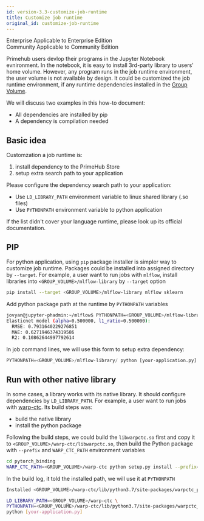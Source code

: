 ```yaml
---
id: version-3.3-customize-job-runtime
title: Customize job runtime
original_id: customize-job-runtime
---
```


<div class="label-sect">
  <div class="ee-only tooltip">Enterprise
    <span class="tooltiptext">Applicable to Enterprise Edition</span>
  </div>
  <div class="ce-only tooltip">Community
    <span class="tooltiptext">Applicable to Community Edition</span>
  </div>
</div>


Primehub users devlop their programs in the Jupyter Notebook evnironment. In the notebook, it is easy to install 3rd-party library to users' home volume. However, any program runs in the job runtime environment, the user volume is not available by design. It could be customized the job runtime environment, if any runtime dependencies installed in the [Group Volume](../quickstart/nb-data-store#group-volume).

We will discuss two examples in this how-to document:

* All dependencies are installed by pip
* A dependency is compilation needed

## Basic idea

Customzation a job runtime is:

1. install dependency to the PrimeHub Store
2. setup extra search path to your application

Please configure the dependency search path to your application:

* Use `LD_LIBRARY_PATH` environment variable to linux shared library (.so files)
* Use `PYTHONPATH` environment variable to python application

If the list didn't cover your language runtime, please look up its official documentation.


## PIP

For python application, using `pip` package installer is simpler way to customize job runtime. Packages could be installed into assigned directory by `--target`. For example, a user want to run jobs with `mlflow`, install libraries into `<GROUP_VOLUME>/mlflow-library` by `--target` option

```bash
pip install --target <GROUP_VOLUME>/mlflow-library mlflow sklearn
```

Add python package path at the runtime by `PYTHONPATH` variables

```bash
jovyan@jupyter-phadmin:~/mlflow$ PYTHONPATH=<GROUP_VOLUME>/mlflow-library/ python examples/sklearn_elasticnet_wine/train.py
Elasticnet model (alpha=0.500000, l1_ratio=0.500000):
  RMSE: 0.7931640229276851
  MAE: 0.6271946374319586
  R2: 0.10862644997792614
```

In job command lines, we will use this form to setup extra dependency:

```python
PYTHONPATH=<GROUP_VOLUME>/mlflow-library/ python [your-application.py]
```

## Run with other native library

In some cases, a library works with its native library. It should configure dependencies by `LD_LIBRARY_PATH`. For example, a user want to run jobs with [warp-ctc](https://github.com/SeanNaren/warp-ctc). Its build steps was:

* build the native library
* install the python package


Following the build steps, we could build the `libwarpctc.so` first and copy it to `<GROUP_VOLUME>/warp-ctc/libwarpctc.so`, then build the Python package with `--prefix` and `WARP_CTC_PATH` environment variables

```bash
cd pytorch_binding
WARP_CTC_PATH=<GROUP_VOLUME>/warp-ctc python setup.py install --prefix=<GROUP_VOLUME>/warp-ctc
```

In the build log, it told the installed path, we will use it at `PYTHONPATH`

```bash
Installed <GROUP_VOLUME>/warp-ctc/lib/python3.7/site-packages/warpctc_pytorch-0.1-py3.7-linux-x86_64.egg
```

```bash
LD_LIBRARY_PATH=<GROUP_VOLUME>/warp-ctc \
PYTHONPATH=<GROUP_VOLUME>/warp-ctc/lib/python3.7/site-packages/warpctc_pytorch-0.1-py3.7-linux-x86_64.egg \
python [your-application.py]
```


